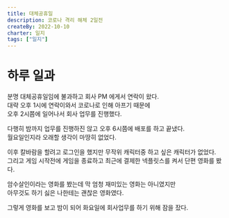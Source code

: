 ```yaml
---
title: 대체공휴일
description: 코로나 격리 해체 2일전
createBy: 2022-10-10
charter: 일지
tags: ["일지"]
---
```


# 하루 일과

분명 대체공휴일임에 불과하고 회사 PM 에게서 연락이 왔다.  
대략 오후 1시에 연락이와서 코로나로 인해 아프기 때문에  
오후 2시쯤에 일어나서 회사 업무를 진행했다.

다행히 밤까지 업무를 진행하진 않고 오후 6시쯤에 배포를 하고 끝냈다.  
월요일인지라 오래할 생각이 마땅히 없었다.

이후 칼바람을 할려고 로그인을 했지만 무작위 캐릭터중 하고 싶은 캐릭터가 없었다.  
그리고 게임 시작전에 게임을 종료하고 최근에 결제한 넥플릿스를 켜서 단편 영화를 봤다.

암수살인이라는 영화를 봤는데 막 엄청 재미있는 영화는 아니였지만  
아무것도 하기 싫은 나한테는 괜찮은 영화였다.

그렇게 영화를 보고 밤이 되어 화요일에 회사업무를 하기 위해 잠을 잤다.
